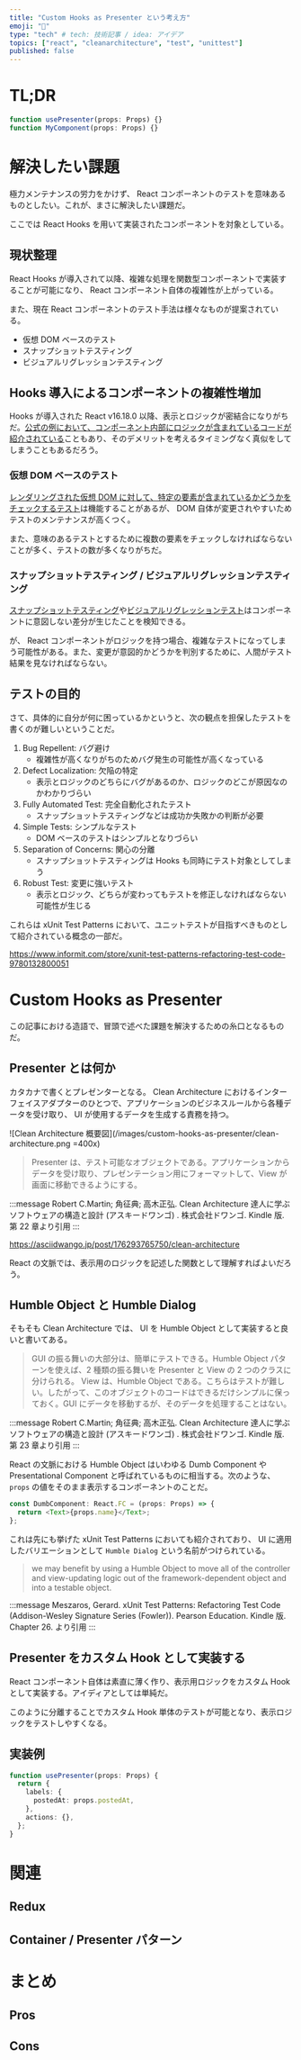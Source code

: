 ```yaml
---
title: "Custom Hooks as Presenter という考え方"
emoji: "🎁"
type: "tech" # tech: 技術記事 / idea: アイデア
topics: ["react", "cleanarchitecture", "test", "unittest"]
published: false
---
```


# TL;DR

```typescript
function usePresenter(props: Props) {}
function MyComponent(props: Props) {}
```

# 解決したい課題

極力メンテナンスの労力をかけず、 React コンポーネントのテストを意味あるものとしたい。これが、まさに解決したい課題だ。

ここでは React Hooks を用いて実装されたコンポーネントを対象としている。

## 現状整理

React Hooks が導入されて以降、複雑な処理を関数型コンポーネントで実装することが可能になり、 React コンポーネント自体の複雑性が上がっている。

また、現在 React コンポーネントのテスト手法は様々なものが提案されている。

- 仮想 DOM ベースのテスト
- スナップショットテスティング
- ビジュアルリグレッションテスティング

## Hooks 導入によるコンポーネントの複雑性増加

Hooks が導入された React v16.18.0 以降、表示とロジックが密結合になりがちだ。[公式の例において、コンポーネント内部にロジックが含まれているコードが紹介されている](https://ja.react.dev/blog/2023/03/16/introducing-react-dev#going-all-in-on-modern-react-with-hooks)こともあり、そのデメリットを考えるタイミングなく真似をしてしまうこともあるだろう。

### 仮想 DOM ベースのテスト

[レンダリングされた仮想 DOM に対して、特定の要素が含まれているかどうかをチェックするテスト](https://testing-library.com/docs/queries/about)は機能することがあるが、 DOM 自体が変更されやすいためテストのメンテナンスが高くつく。

また、意味のあるテストとするために複数の要素をチェックしなければならないことが多く、テストの数が多くなりがちだ。

### スナップショットテスティング / ビジュアルリグレッションテスティング

[スナップショットテスティング](https://jestjs.io/ja/docs/snapshot-testing)や[ビジュアルリグレッションテスト](https://github.com/reg-viz/reg-suit)はコンポーネントに意図しない差分が生じたことを検知できる。

が、 React コンポーネントがロジックを持つ場合、複雑なテストになってしまう可能性がある。また、変更が意図的かどうかを判別するために、人間がテスト結果を見なければならない。

## テストの目的

さて、具体的に自分が何に困っているかというと、次の観点を担保したテストを書くのが難しいということだ。

1. Bug Repellent: バグ避け
   - 複雑性が高くなりがちのためバグ発生の可能性が高くなっている
2. Defect Localization: 欠陥の特定
   - 表示とロジックのどちらにバグがあるのか、ロジックのどこが原因なのかわかりづらい
3. Fully Automated Test: 完全自動化されたテスト
   - スナップショットテスティングなどは成功か失敗かの判断が必要
4. Simple Tests: シンプルなテスト
   - DOM ベースのテストはシンプルとなりづらい
5. Separation of Concerns: 関心の分離
   - スナップショットテスティングは Hooks も同時にテスト対象としてしまう
6. Robust Test: 変更に強いテスト
   - 表示とロジック、どちらが変わってもテストを修正しなければならない可能性が生じる

これらは xUnit Test Patterns において、ユニットテストが目指すべきものとして紹介されている概念の一部だ。

https://www.informit.com/store/xunit-test-patterns-refactoring-test-code-9780132800051

# Custom Hooks as Presenter

この記事における造語で、冒頭で述べた課題を解決するための糸口となるものだ。

## Presenter とは何か

カタカナで書くとプレゼンターとなる。 Clean Architecture におけるインターフェイスアダプターのひとつで、アプリケーションのビジネスルールから各種データを受け取り、 UI が使用するデータを生成する責務を持つ。

![Clean Architecture 概要図](/images/custom-hooks-as-presenter/clean-architecture.png =400x)

> Presenter は、テスト可能なオブジェクトである。アプリケーションからデータを受け取り、プレゼンテーション用にフォーマットして、View が画面に移動できるようにする。

:::message
Robert C.Martin; 角征典; 高木正弘. Clean Architecture 達人に学ぶソフトウェアの構造と設計 (アスキードワンゴ) . 株式会社ドワンゴ. Kindle 版. 第 22 章より引用
:::

https://asciidwango.jp/post/176293765750/clean-architecture

React の文脈では、表示用のロジックを記述した関数として理解すればよいだろう。

## Humble Object と Humble Dialog

そもそも Clean Architecture では、 UI を Humble Object として実装すると良いと書いてある。

> GUI の振る舞いの大部分は、簡単にテストできる。Humble Object パターンを使えば、2 種類の振る舞いを Presenter と View の 2 つのクラスに分けられる。
> View は、Humble Object である。こちらはテストが難しい。したがって、このオブジェクトのコードはできるだけシンプルに保っておく。GUI にデータを移動するが、そのデータを処理することはない。

:::message
Robert C.Martin; 角征典; 高木正弘. Clean Architecture 達人に学ぶソフトウェアの構造と設計 (アスキードワンゴ) . 株式会社ドワンゴ. Kindle 版. 第 23 章より引用
:::

React の文脈における Humble Object はいわゆる Dumb Component や Presentational Component と呼ばれているものに相当する。次のような、 `props` の値をそのまま表示するコンポーネントのことだ。

```typescript
const DumbComponent: React.FC = (props: Props) => {
  return <Text>{props.name}</Text>;
};
```

これは先にも挙げた xUnit Test Patterns においても紹介されており、 UI に適用したバリエーションとして `Humble Dialog` という名前がつけられている。

> we may benefit by using a Humble Object to move all of the controller and view-updating logic out of the framework-dependent object and into a testable object.

:::message
Meszaros, Gerard. xUnit Test Patterns: Refactoring Test Code (Addison-Wesley Signature Series (Fowler)). Pearson Education. Kindle 版. Chapter 26. より引用
:::

## Presenter をカスタム Hook として実装する

React コンポーネント自体は素直に薄く作り、表示用ロジックをカスタム Hook として実装する。アイディアとしては単純だ。

このように分離することでカスタム Hook 単体のテストが可能となり、表示ロジックをテストしやすくなる。

## 実装例

```typescript
function usePresenter(props: Props) {
  return {
    labels: {
      postedAt: props.postedAt,
    },
    actions: {},
  };
}
```

# 関連

## Redux

## Container / Presenter パターン

# まとめ

## Pros

## Cons
